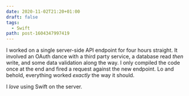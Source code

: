 ```yaml
---
date: 2020-11-02T21:20+01:00
draft: false
tags:
  - Swift
path: post-1604347997419
---
```

I worked on a single server-side API endpoint for four hours straight. It involved an OAuth dance with a third party service, a database read _then_ write, and some data validation along the way. I only compiled the code once at the end and fired a request against the new endpoint. Lo and behold, everything worked _exactly_ the way it should. 

I _love_ using Swift on the server.
